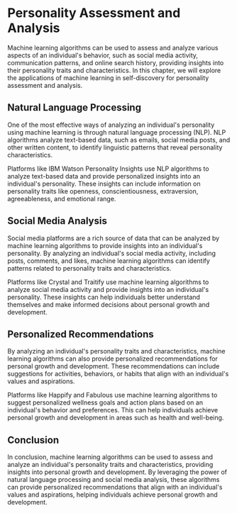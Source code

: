 Personality Assessment and Analysis
==================================================================================================

Machine learning algorithms can be used to assess and analyze various aspects of an individual's behavior, such as social media activity, communication patterns, and online search history, providing insights into their personality traits and characteristics. In this chapter, we will explore the applications of machine learning in self-discovery for personality assessment and analysis.

Natural Language Processing
---------------------------

One of the most effective ways of analyzing an individual's personality using machine learning is through natural language processing (NLP). NLP algorithms analyze text-based data, such as emails, social media posts, and other written content, to identify linguistic patterns that reveal personality characteristics.

Platforms like IBM Watson Personality Insights use NLP algorithms to analyze text-based data and provide personalized insights into an individual's personality. These insights can include information on personality traits like openness, conscientiousness, extraversion, agreeableness, and emotional range.

Social Media Analysis
---------------------

Social media platforms are a rich source of data that can be analyzed by machine learning algorithms to provide insights into an individual's personality. By analyzing an individual's social media activity, including posts, comments, and likes, machine learning algorithms can identify patterns related to personality traits and characteristics.

Platforms like Crystal and Traitify use machine learning algorithms to analyze social media activity and provide insights into an individual's personality. These insights can help individuals better understand themselves and make informed decisions about personal growth and development.

Personalized Recommendations
----------------------------

By analyzing an individual's personality traits and characteristics, machine learning algorithms can also provide personalized recommendations for personal growth and development. These recommendations can include suggestions for activities, behaviors, or habits that align with an individual's values and aspirations.

Platforms like Happify and Fabulous use machine learning algorithms to suggest personalized wellness goals and action plans based on an individual's behavior and preferences. This can help individuals achieve personal growth and development in areas such as health and well-being.

Conclusion
----------

In conclusion, machine learning algorithms can be used to assess and analyze an individual's personality traits and characteristics, providing insights into personal growth and development. By leveraging the power of natural language processing and social media analysis, these algorithms can provide personalized recommendations that align with an individual's values and aspirations, helping individuals achieve personal growth and development.
